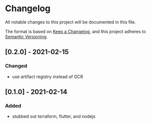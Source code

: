 # Changelog
All notable changes to this project will be documented in this file.

The format is based on [Keep a Changelog](https://keepachangelog.com/en/1.0.0/),
and this project adheres to [Semantic Versioning](https://semver.org/spec/v2.0.0.html).

## [0.2.0] - 2021-02-15
### Changed
- use artifact registry instead of GCR


## [0.1.0] - 2021-02-14
### Added
- stubbed out terraform, flutter, and nodejs

